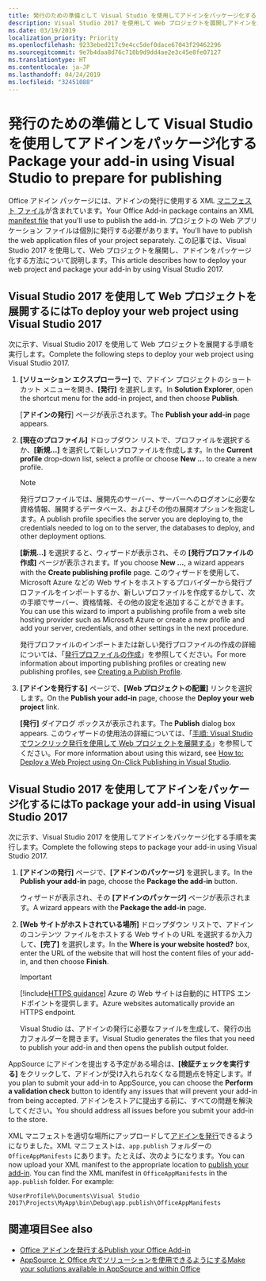 ```yaml
---
title: 発行のための準備として Visual Studio を使用してアドインをパッケージ化する | Microsoft Docs
description: Visual Studio 2017 を使用して Web プロジェクトを展開しアドインをパッケージ化する方法です。
ms.date: 03/19/2019
localization_priority: Priority
ms.openlocfilehash: 9233ebed217c9e4cc5def0dace67043f29462296
ms.sourcegitcommit: 9e7b4daa8d76c710b9d9dd4ae2e3c45e8fe07127
ms.translationtype: HT
ms.contentlocale: ja-JP
ms.lasthandoff: 04/24/2019
ms.locfileid: "32451088"
---
```

# <a name="package-your-add-in-using-visual-studio-to-prepare-for-publishing"></a><span data-ttu-id="85df2-103">発行のための準備として Visual Studio を使用してアドインをパッケージ化する</span><span class="sxs-lookup"><span data-stu-id="85df2-103">Package your add-in using Visual Studio to prepare for publishing</span></span>

<span data-ttu-id="85df2-104">Office アドイン パッケージには、アドインの発行に使用する XML [マニフェスト ファイル](../develop/add-in-manifests.md)が含まれています。</span><span class="sxs-lookup"><span data-stu-id="85df2-104">Your Office Add-in package contains an XML [manifest file](../develop/add-in-manifests.md) that you'll use to publish the add-in.</span></span> <span data-ttu-id="85df2-105">プロジェクトの Web アプリケーション ファイルは個別に発行する必要があります。</span><span class="sxs-lookup"><span data-stu-id="85df2-105">You'll have to publish the web application files of your project separately.</span></span> <span data-ttu-id="85df2-106">この記事では、Visual Studio 2017 を使用して、Web プロジェクトを展開し、アドインをパッケージ化する方法について説明します。</span><span class="sxs-lookup"><span data-stu-id="85df2-106">This article describes how to deploy your web project and package your add-in by using Visual Studio 2017.</span></span>

## <a name="to-deploy-your-web-project-using-visual-studio-2017"></a><span data-ttu-id="85df2-107">Visual Studio 2017 を使用して Web プロジェクトを展開するには</span><span class="sxs-lookup"><span data-stu-id="85df2-107">To deploy your web project using Visual Studio 2017</span></span>

<span data-ttu-id="85df2-108">次に示す、Visual Studio 2017 を使用して Web プロジェクトを展開する手順を実行します。</span><span class="sxs-lookup"><span data-stu-id="85df2-108">Complete the following steps to deploy your web project using Visual Studio 2017.</span></span>

1. <span data-ttu-id="85df2-109">**[ソリューション エクスプローラー]** で、アドイン プロジェクトのショートカット メニューを開き、**[発行]** を選択します。</span><span class="sxs-lookup"><span data-stu-id="85df2-109">In  **Solution Explorer**, open the shortcut menu for the add-in project, and then choose  **Publish**.</span></span>

    <span data-ttu-id="85df2-110">[**アドインの発行**] ページが表示されます。</span><span class="sxs-lookup"><span data-stu-id="85df2-110">The  **Publish your add-in** page appears.</span></span>

2. <span data-ttu-id="85df2-111">**[現在のプロファイル]** ドロップダウン リストで、プロファイルを選択するか、**[新規…]** を選択して新しいプロファイルを作成します。</span><span class="sxs-lookup"><span data-stu-id="85df2-111">In the  **Current profile** drop-down list, select a profile or choose **New ...** to create a new profile.</span></span>

    > [!NOTE]
    > <span data-ttu-id="85df2-112">発行プロファイルでは、展開先のサーバー、サーバーへのログオンに必要な資格情報、展開するデータベース、およびその他の展開オプションを指定します。</span><span class="sxs-lookup"><span data-stu-id="85df2-112">A publish profile specifies the server you are deploying to, the credentials needed to log on to the server, the databases to deploy, and other deployment options.</span></span>

    <span data-ttu-id="85df2-113">**[新規...]** を選択すると、ウィザードが表示され、その **[発行プロファイルの作成]** ページが表示されます。</span><span class="sxs-lookup"><span data-stu-id="85df2-113">If you choose  **New ...**, a wizard appears with the **Create publishing profile** page.</span></span> <span data-ttu-id="85df2-114">このウィザードを使用して、Microsoft Azure などの Web サイトをホストするプロバイダーから発行プロファイルをインポートするか、新しいプロファイルを作成するかして、次の手順でサーバー、資格情報、その他の設定を追加することができます。</span><span class="sxs-lookup"><span data-stu-id="85df2-114">You can use this wizard to import a publishing profile from a web site hosting provider such as Microsoft Azure or create a new profile and add your server, credentials, and other settings in the next procedure.</span></span>

    <span data-ttu-id="85df2-115">発行プロファイルのインポートまたは新しい発行プロファイルの作成の詳細については、「[発行プロファイルの作成](https://msdn.microsoft.com/library/dd465337.aspx#creating_a_profile)」を参照してください。</span><span class="sxs-lookup"><span data-stu-id="85df2-115">For more information about importing publishing profiles or creating new publishing profiles, see [Creating a Publish Profile](https://msdn.microsoft.com/library/dd465337.aspx#creating_a_profile).</span></span>

3. <span data-ttu-id="85df2-116">**[アドインを発行する]** ページで、**[Web プロジェクトの配置]** リンクを選択します。</span><span class="sxs-lookup"><span data-stu-id="85df2-116">On the **Publish your add-in** page, choose the **Deploy your web project** link.</span></span>

    <span data-ttu-id="85df2-117">**[発行]** ダイアログ ボックスが表示されます。</span><span class="sxs-lookup"><span data-stu-id="85df2-117">The  **Publish** dialog box appears.</span></span> <span data-ttu-id="85df2-118">このウィザードの使用法の詳細については、「[手順: Visual Studio でワンクリック発行を使用して Web プロジェクトを展開する](https://msdn.microsoft.com/library/dd465337.aspx)」を参照してください。</span><span class="sxs-lookup"><span data-stu-id="85df2-118">For more information about using this wizard, see [How to: Deploy a Web Project using On-Click Publishing in Visual Studio](https://msdn.microsoft.com/library/dd465337.aspx).</span></span>

## <a name="to-package-your-add-in-using-visual-studio-2017"></a><span data-ttu-id="85df2-119">Visual Studio 2017 を使用してアドインをパッケージ化するには</span><span class="sxs-lookup"><span data-stu-id="85df2-119">To package your add-in using Visual Studio 2017</span></span>

<span data-ttu-id="85df2-120">次に示す、Visual Studio 2017 を使用してアドインをパッケージ化する手順を実行します。</span><span class="sxs-lookup"><span data-stu-id="85df2-120">Complete the following steps to package your add-in using Visual Studio 2017.</span></span>

1. <span data-ttu-id="85df2-121">**[アドインの発行]** ページで、**[アドインのパッケージ]** を選択します。</span><span class="sxs-lookup"><span data-stu-id="85df2-121">In the **Publish your add-in** page, choose the **Package the add-in** button.</span></span>

    <span data-ttu-id="85df2-122">ウィザードが表示され、その **[アドインのパッケージ]** ページが表示されます。</span><span class="sxs-lookup"><span data-stu-id="85df2-122">A wizard appears with the **Package the add-in** page.</span></span>

2. <span data-ttu-id="85df2-123">**[Web サイトがホストされている場所]** ドロップダウン リストで、アドインのコンテンツ ファイルをホストする Web サイトの URL を選択するか入力して、**[完了]** を選択します。</span><span class="sxs-lookup"><span data-stu-id="85df2-123">In the **Where is your website hosted?** box, enter the URL of the website that will host the content files of your add-in, and then choose **Finish**.</span></span>

    > [!IMPORTANT]
    > [!include[HTTPS guidance](../includes/https-guidance.md)] <span data-ttu-id="85df2-124">Azure の Web サイトは自動的に HTTPS エンドポイントを提供します。</span><span class="sxs-lookup"><span data-stu-id="85df2-124">Azure websites automatically provide an HTTPS endpoint.</span></span>

    <span data-ttu-id="85df2-125">Visual Studio は、アドインの発行に必要なファイルを生成して、発行の出力フォルダーを開きます。</span><span class="sxs-lookup"><span data-stu-id="85df2-125">Visual Studio generates the files that you need to publish your add-in and then opens the publish output folder.</span></span>

<span data-ttu-id="85df2-126">AppSource にアドインを提出する予定がある場合は、**[検証チェックを実行する]** をクリックして、アドインが受け入れられなくなる問題点を特定します。</span><span class="sxs-lookup"><span data-stu-id="85df2-126">If you plan to submit your add-in to AppSource, you can choose the **Perform a validation check** button to identify any issues that will prevent your add-in from being accepted.</span></span> <span data-ttu-id="85df2-127">アドインをストアに提出する前に、すべての問題を解決してください。</span><span class="sxs-lookup"><span data-stu-id="85df2-127">You should address all issues before you submit your add-in to the store.</span></span>

<span data-ttu-id="85df2-p105">XML マニフェストを適切な場所にアップロードして[アドインを発行](../publish/publish.md)できるようになりました。XML マニフェストは、`app.publish` フォルダーの `OfficeAppManifests` にあります。たとえば、次のようになります。</span><span class="sxs-lookup"><span data-stu-id="85df2-p105">You can now upload your XML manifest to the appropriate location to [publish your add-in](../publish/publish.md). You can find the XML manifest in `OfficeAppManifests` in the `app.publish` folder. For example:</span></span>

 `%UserProfile%\Documents\Visual Studio 2017\Projects\MyApp\bin\Debug\app.publish\OfficeAppManifests`

## <a name="see-also"></a><span data-ttu-id="85df2-131">関連項目</span><span class="sxs-lookup"><span data-stu-id="85df2-131">See also</span></span>

- [<span data-ttu-id="85df2-132">Office アドインを発行する</span><span class="sxs-lookup"><span data-stu-id="85df2-132">Publish your Office Add-in</span></span>](../publish/publish.md)
- [<span data-ttu-id="85df2-133">AppSource と Office 内でソリューションを使用できるようにする</span><span class="sxs-lookup"><span data-stu-id="85df2-133">Make your solutions available in AppSource and within Office</span></span>](/office/dev/store/submit-to-the-office-store)
